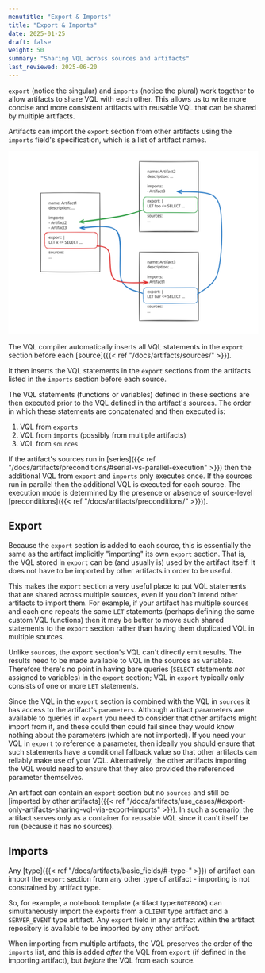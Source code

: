```yaml
---
menutitle: "Export & Imports"
title: "Export & Imports"
date: 2025-01-25
draft: false
weight: 50
summary: "Sharing VQL across sources and artifacts"
last_reviewed: 2025-06-20
---
```


`export` (notice the singular) and `imports` (notice the plural) work together
to allow artifacts to share VQL with each other. This allows us to write more
concise and more consistent artifacts with reusable VQL that can be shared by
multiple artifacts.

Artifacts can import the `export` section from other artifacts using the
`imports` field's specification, which is a list of artifact names.

![VQL reuse with export/imports](export_imports.svg)

The VQL compiler automatically inserts all VQL statements in the
`export` section before each [source]({{< ref "/docs/artifacts/sources/" >}}).

It then inserts the VQL statements in the `export` sections from the artifacts
listed in the `imports` section before each source.

The VQL statements (functions or variables) defined in these sections are then
executed prior to the VQL defined in the artifact's sources. The order in which
these statements are concatenated and then executed is:

1. VQL from `exports`
2. VQL from `imports` (possibly from multiple artifacts)
3. VQL from `sources`

If the artifact's sources run in
[series]({{< ref "/docs/artifacts/preconditions/#serial-vs-parallel-execution" >}})
then the additional VQL from `export` and `imports` only executes once. If the
sources run in parallel then the additional VQL is executed for each source.
The execution mode is determined by the presence or absence of source-level
[preconditions]({{< ref "/docs/artifacts/preconditions/" >}})).

## Export

Because the `export` section is added to each source, this is essentially the
same as the artifact implicitly "importing" its own `export` section.  That is,
the VQL stored in `export` can be (and usually is) used by the artifact itself.
It does not have to be imported by other artifacts in order to be useful.

This makes the `export` section a very useful place to put VQL statements that
are shared across multiple sources, even if you don't intend other artifacts to
import them. For example, if your artifact has multiple sources and each one
repeats the same `LET` statements (perhaps defining the same custom VQL
functions) then it may be better to move such shared statements to the `export`
section rather than having them duplicated VQL in multiple sources.

Unlike `sources`, the `export` section's VQL can't directly emit results. The
results need to be made available to VQL in the sources as variables. Therefore
there's no point in having bare queries (`SELECT` statements _not_ assigned to
variables) in the `export` section; VQL in `export` typically only consists of
one or more `LET` statements.

Since the VQL in the `export` section is combined with the VQL in `sources` it
has access to the artifact's `parameters`. Although artifact parameters are
available to queries in `export` you need to consider that other artifacts might
import from it, and these could then could fail since they would know nothing
about the parameters (which are not imported). If you need your VQL in `export`
to reference a parameter, then ideally you should ensure that such statements
have a conditional fallback value so that other artifacts can reliably make use
of your VQL. Alternatively, the other artifacts importing the VQL would need to
ensure that they also provided the referenced parameter themselves.

An artifact can contain an `export` section but no `sources` and still be
[imported by other artifacts]({{< ref "/docs/artifacts/use_cases/#export-only-artifacts-sharing-vql-via-export-imports" >}}).
In such a scenario, the artifact serves only as a container for reusable VQL
since it can't itself be run (because it has no sources).


## Imports

Any [type]({{< ref "/docs/artifacts/basic_fields/#-type-" >}})
of artifact can import the `export` section from any other type of artifact -
importing is not constrained by artifact type.

So, for example, a notebook template (artifact type:`NOTEBOOK`) can
simultaneously import the exports from a `CLIENT` type artifact and a
`SERVER_EVENT` type artifact. Any `export` field in any artifact within the
artifact repository is available to be imported by any other artifact.

When importing from multiple artifacts, the VQL preserves the order of the
`imports` list, and this is added _after_ the VQL from `export` (if defined in
the importing artifact), but _before_ the VQL from each source.
